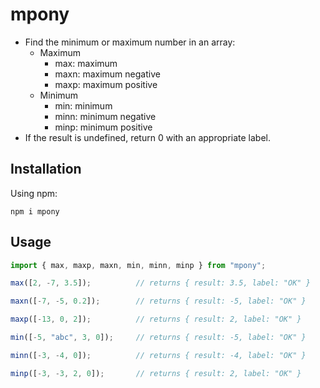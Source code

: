# mpony
* Find the minimum or maximum number in an array:
    * Maximum
        * max: maximum
        * maxn: maximum negative
        * maxp: maximum positive
    * Minimum
        * min: minimum
        * minn: minimum negative
        * minp: minimum positive
* If the result is undefined, return 0 with an appropriate label. 

## Installation
Using npm:
```
npm i mpony
```

## Usage
```Typescript
import { max, maxp, maxn, min, minn, minp } from "mpony";

max([2, -7, 3.5]);          // returns { result: 3.5, label: "OK" }

maxn([-7, -5, 0.2]);        // returns { result: -5, label: "OK" }

maxp([-13, 0, 2]);          // returns { result: 2, label: "OK" }

min([-5, "abc", 3, 0]);     // returns { result: -5, label: "OK" }

minn([-3, -4, 0]);          // returns { result: -4, label: "OK" }

minp([-3, -3, 2, 0]);       // returns { result: 2, label: "OK" }
```